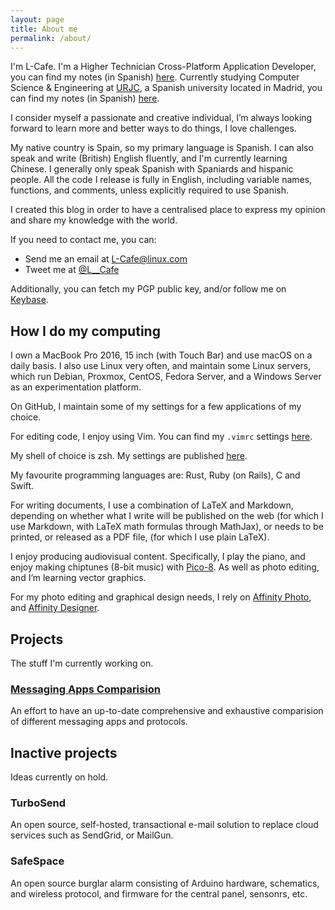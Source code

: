 ```yaml
---
layout: page
title: About me
permalink: /about/
---
```


I'm L-Cafe. I'm a Higher Technician Cross-Platform Application Developer, you
can find my notes (in Spanish) [here](https://github.com/L-Cafe/Apuntesdam2015).
Currently studying Computer Science & Engineering at
[URJC](http://www.urjc.es/), a Spanish university located in Madrid, you can
find my notes (in Spanish) [here](https://github.com/L-Cafe/II-URJC-2016).

I consider myself a passionate and creative individual, I’m always looking forward to learn more and better ways to do things, I love challenges.

My native country is Spain, so my primary language is Spanish. I can also speak
and write (British) English fluently, and I'm currently learning Chinese.
I generally only speak Spanish with Spaniards and hispanic people. All the code
I release is fully in English, including variable names, functions, and
comments, unless explicitly required to use Spanish.

I created this blog in order to have a centralised place to express my opinion
and share my knowledge with the world.

If you need to contact me, you can:

- Send me an email at <L-Cafe@linux.com>
- Tweet me at [@L__Cafe](https://twitter.com/L__Cafe)

Additionally, you can fetch my PGP public key, and/or follow me on [Keybase](https://keybase.io/lcafe).

## How I do my computing

I own a MacBook Pro 2016, 15 inch (with Touch Bar) and use macOS on a daily
basis. I also use Linux very often, and maintain some Linux servers, which run
Debian, Proxmox, CentOS, Fedora Server, and a Windows Server as an
experimentation platform.

On GitHub, I maintain some of my settings for a few applications of my choice.

For editing code, I enjoy using Vim. You can find my `.vimrc` settings
[here](https://github.com/L-Cafe/My-Preferences/tree/master/vim).

My shell of choice is zsh. My settings are published
[here](https://github.com/L-Cafe/My-Preferences/tree/master/macOS).

My favourite programming languages are: Rust, Ruby (on Rails), C and Swift.

For writing documents, I use a combination of LaTeX and Markdown, depending on
whether what I write will be published on the web (for which I use Markdown,
with LaTeX math formulas through MathJax), or needs to be printed, or released
as a PDF file, (for which I use plain LaTeX).

I enjoy producing audiovisual content. Specifically, I play the piano, and enjoy making chiptunes (8-bit music) with [Pico-8](http://www.lexaloffle.com/pico-8.php). As well as photo editing, and I’m learning vector graphics.

For my photo editing and graphical design needs, I rely on
[Affinity Photo](https://affinity.serif.com/en-gb/photo/), and 
[Affinity Designer](https://affinity.serif.com/en-gb/designer/).

## Projects

The stuff I'm currently working on.

### [Messaging Apps Comparision](https://github.com/L-Cafe/Messaging-Apps-Comparision)

An effort to have an up-to-date comprehensive and exhaustive comparision of
different messaging apps and protocols.

## Inactive projects

Ideas currently on hold.

### TurboSend

An open source, self-hosted, transactional e-mail solution to replace cloud
services such as SendGrid, or MailGun.

### SafeSpace

An open source burglar alarm consisting of Arduino hardware, schematics, and
wireless protocol, and firmware for the central panel, sensonrs, etc.
